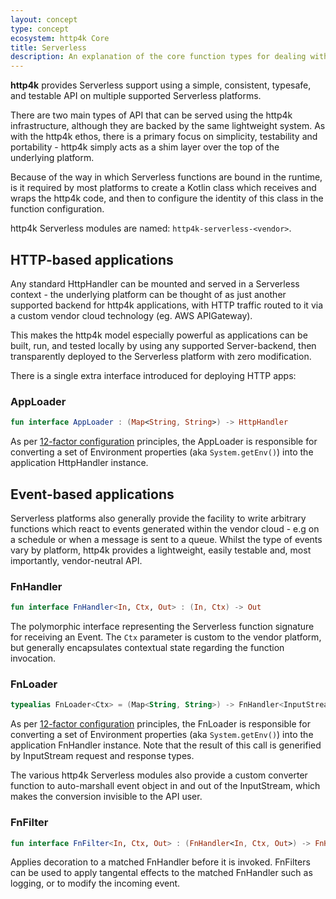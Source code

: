```yaml
---
layout: concept
type: concept
ecosystem: http4k Core
title: Serverless
description: An explanation of the core function types for dealing with Serverless applications
---
```


**http4k** provides Serverless support using a simple, consistent, typesafe, and testable API on multiple supported Serverless platforms.

There are two main types of API that can be served using the http4k infrastructure, although they are backed by the same lightweight system. As with the http4k ethos, there is a primary focus on simplicity, testability and portability - http4k simply acts as a shim layer over the top of the underlying platform.

Because of the way in which Serverless functions are bound in the runtime, is it  required by most platforms to create a Kotlin class which receives and wraps the http4k code, and then to configure the identity of this class in the function configuration.

http4k Serverless modules are named: `http4k-serverless-<vendor>`.

## HTTP-based applications
Any standard HttpHandler can be mounted and served in a Serverless context - the underlying platform can be thought of as just another supported backend for http4k applications, with HTTP traffic routed to it via a custom vendor cloud technology (eg. AWS APIGateway).

This makes the http4k model especially powerful as applications can be built, run, and tested locally by using any supported Server-backend, then transparently deployed to the Serverless platform with zero modification. 

There is a single extra interface introduced for deploying HTTP apps:

### AppLoader
```kotlin
fun interface AppLoader : (Map<String, String>) -> HttpHandler
```

As per [12-factor configuration](https://12factor.net/) principles, the AppLoader is responsible for converting a set of Environment properties (aka `System.getEnv()`) into the application HttpHandler instance.

## Event-based applications
Serverless platforms also generally provide the facility to write arbitrary functions which react to events generated within the vendor cloud - e.g on a schedule or when a message is sent to a queue. Whilst the type of events vary by platform, http4k provides a lightweight, easily testable and, most importantly, vendor-neutral API.

### FnHandler
```kotlin
fun interface FnHandler<In, Ctx, Out> : (In, Ctx) -> Out
```

The polymorphic interface representing the Serverless function signature for receiving an Event. The `Ctx` parameter is custom to the vendor platform, but generally encapsulates contextual state regarding the function invocation.

### FnLoader
```kotlin
typealias FnLoader<Ctx> = (Map<String, String>) -> FnHandler<InputStream, Ctx, InputStream>
```

As per [12-factor configuration](https://12factor.net/) principles, the FnLoader is responsible for converting a set of Environment properties (aka `System.getEnv()`) into the application FnHandler instance. Note that the result of this call is generified by InputStream request and response types.

The various http4k Serverless modules also provide a custom converter function to auto-marshall event object in and out of the InputStream, which makes the conversion invisible to the API user.

### FnFilter
```kotlin
fun interface FnFilter<In, Ctx, Out> : (FnHandler<In, Ctx, Out>) -> FnHandler<In, Ctx, Out>
```

Applies decoration to a matched FnHandler before it is invoked. FnFilters can be used to apply tangental effects to the matched FnHandler such as logging, or to modify the incoming event.
